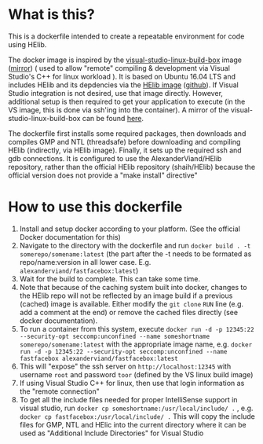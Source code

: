 What is this?
===
This is a dockerfile intended to create a repeatable environment for code using HElib.

The docker image is inspired by the [visual-studio-linux-build-box](https://hub.docker.com/r/ducatel/visual-studio-linux-build-box/) image ([mirror](https://github.com/AlexanderViand/Visual-Studio-Linux-Build-Box)) ( used to allow "remote" compiling & development via Visual Studio's C++ for linux workload ).
It is based on Ubuntu 16.04 LTS and includes HElib and its depdencies via the [HElib image](https://hub.docker.com/r/alexanderviand/helib/) ([github](https://github.com/AlexanderViand/HElib)). If Visual Studio integration is not desired, use that image directly. However, additional setup is then required to get your application to execute (in the VS image, this is done via ssh'ing into the container).
A mirror of the visual-studio-linux-build-box can be found [here](https://github.com/AlexanderViand/Visual-Studio-Linux-Build-Box).

The dockerfile first installs some required packages, then downloads and compiles GMP and NTL (threadsafe) before downloading and compiling HElib (indirectly, via HElib image). Finally, it sets up the required ssh and gdb connections. 
It is configured to use the AlexanderViand/HElib repository, rather than the official HElib repository (shaih/HElib) because the official version does not provide a "make install" directive"

How to use this dockerfile
===

1. Install and setup docker according to your platform. (See the official Docker documentation for this)
1. Navigate to the directory with the dockerfile and run `docker build . -t somerepo/somename:latest` (the part after the -t needs to be formated as repo/name:version in all lower case. E.g. `alexanderviand/fastfacebox:latest`)
1. Wait for the build to complete. This can take some time.
1. Note that because of the caching system built into docker, changes to the HElib repo will not be reflected by an image build if a previous (cached) image is available. Either modify the `git clone` `RUN` line (e.g. add a comment at the end) or remove the cached files directly (see docker documentation).
1. To run a container from this system, execute `docker run -d -p 12345:22 --security-opt seccomp:unconfined --name someshortname somerepo/somename:latest` with the appropriate image name, e.g. `docker run -d -p 12345:22 --security-opt seccomp:unconfined --name fastfacebox alexanderviand/fastfacebox:latest`
1. This will "expose" the ssh server on `http://localhost:12345` with username `root` and password `toor` (defined by the VS linux build image)
1. If using Visual Studio C++ for linux, then use that login information as the "remote connection"
1. To get all the include files needed for proper IntelliSense support in visual studio, run `docker cp someshortname:/usr/local/include/ .` , e.g. `docker cp fastfacebox:/usr/local/include/ .` This will copy the include files for GMP, NTL and HElic into the current directory where it can be used as "Additional Include Directories" for Visual Studio
